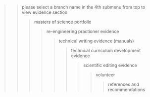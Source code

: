 >> please select a branch name in the 4th submenu from top to view evidence section
>>> masters of science portfolio
>>>> re-engineering practioner evidence
>>>>> technical writing evidence (manuals)
>>>>>> technical curriculum development evidence
>>>>>>> scientific editing evidence
>>>>>>>> volunteer
>>>>>>>>> references and recommendations

